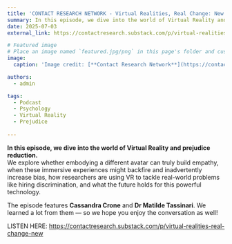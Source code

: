 ```yaml
---
title: 'CONTACT RESEARCH NETWORK - Virtual Realities, Real Change: New Frontiers in Tackling Bias with VR and Embodiment'
summary: In this episode, we dive into the world of Virtual Reality and prejudice reduction. We explore whether embodying a different avatar can truly build empathy, when these immersive experiences might backfire and inadvertently increase bias, how researchers are using VR to tackle real-world problems like hiring discrimination and what the future holds for this powerful technology. The episode features Cassandra Crone and Dr Matilde Tassinari. We learned a lot from them, so we hope you enjoy the conversation as well!
date: 2025-07-03
external_link: https://contactresearch.substack.com/p/virtual-realities-real-change-new

# Featured image
# Place an image named `featured.jpg/png` in this page's folder and customize its options here.
image:
  caption: 'Image credit: [**Contact Research Network**](https://contactresearch.substack.com/)'

authors:
  - admin

tags:
  - Podcast
  - Psychology
  - Virtual Reality
  - Prejudice
  
---
```


**In this episode, we dive into the world of Virtual Reality and prejudice reduction.**  
We explore whether embodying a different avatar can truly build empathy, when these immersive experiences might backfire and inadvertently increase bias, how researchers are using VR to tackle real-world problems like hiring discrimination, and what the future holds for this powerful technology.

The episode features **Cassandra Crone** and **Dr Matilde Tassinari**. We learned a lot from them — so we hope you enjoy the conversation as well!

LISTEN HERE: https://contactresearch.substack.com/p/virtual-realities-real-change-new